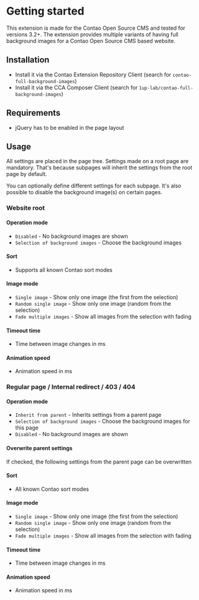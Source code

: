 Getting started
===============

This extension is made for the Contao Open Source CMS and tested for versions 3.2+. The extension provides multiple variants of having full background images for a Contao Open Source CMS based website.

## Installation

* Install it via the Contao Extension Repository Client (search for `contao-full-background-images`)
* Install it via the CCA Composer Client (search for `1up-lab/contao-full-background-images`)

## Requirements

* jQuery has to be enabled in the page layout

## Usage

All settings are placed in the page tree. Settings made on a root page are mandatory. That's because subpages will inherit the settings from the root page by default.

You can optionally define different settings for each subpage. It's also possible to disable the background image(s) on certain pages.

### Website root
#### Operation mode
* `Disabled` - No background images are shown
* `Selection of background images` - Choose the background images

#### Sort
* Supports all known Contao sort modes

#### Image mode
* `Single image` - Show only one image (the first from the selection)
* `Random single image` - Show only one image (random from the selection)
* `Fade multiple images` - Show all images from the selection with fading

#### Timeout time
* Time between image changes in ms

#### Animation speed
* Animation speed in ms

### Regular page / Internal redirect / 403 / 404
#### Operation mode
* `Inherit from parent` - Inherits settings from a parent page
* `Selection of background images` - Choose the background images for this page
* `Disabled` - No background images are shown

#### Overwrite parent settings
If checked, the following settings from the parent page can be overwritten

#### Sort
* All known Contao sort modes

#### Image mode
* `Single image` - Show only one image (the first from the selection)
* `Random single image` - Show only one image (random from the selection)
* `Fade multiple images` - Show all images from the selection with fading

#### Timeout time
* Time between image changes in ms

#### Animation speed
* Animation speed in ms
